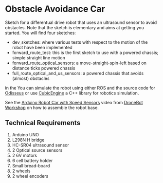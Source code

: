 # Obstacle Avoidance Car

Sketch for a differentual drive robot that uses an ultrasound sensor to avoid obstacles. Note that the sketch is elementary
and aims at getting you started. You will find four sketches:

- dev_sketches: where various tests with respect to the motion of the robot have been implemented
- forward_route_test: this is the first sketch to use with a powered chassis; simple straight line motion
- forward_route_optical_sensors: a move-straight-spin-left based on distance ticks powered chassis
- full_route_optical_and_us_sensors: a powered chassis that avoids (almost) obstacles

 
 in the You can simulate the robot using either ROS and the source code for <a href="#">Odisseus</a> or use <a href="https://github.com/UpperFrameworks/CubicEngine">CubicEngine</a> a C++ library for  robotics simulation. 

See the <a href="https://www.youtube.com/watch?v=oQQpAACa3ac"> Arduino Robot Car with Speed Sensors</a> video from <a href="https://dronebotworkshop.com/">DroneBot Workshop</a>  on how to assemble the robot base.

## Technical Requirements

1. Arduino UNO
2. L298N H bridge
3. HC-SR04 ultrasound sensor
4. 2 Optical source sensors
5. 2 6V motors
6. 6 cell battery holder
7. Small bread-board
8. 2 wheels
9. 2 wheel encoders
